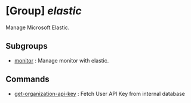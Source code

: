 # [Group] _elastic_

Manage Microsoft Elastic.

## Subgroups

- [monitor](/Commands/elastic/monitor/readme.md)
: Manage monitor with elastic.

## Commands

- [get-organization-api-key](/Commands/elastic/_get-organization-api-key.md)
: Fetch User API Key from internal database
